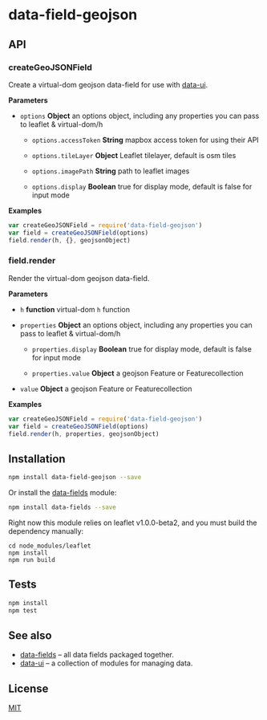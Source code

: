 # data-field-geojson

## API

### createGeoJSONField

Create a virtual-dom geojson data-field for use with [data-ui](https://github.com/editdata/data-ui).


**Parameters**

-   `options` **Object** an options object, including any properties you can pass to leaflet & virtual-dom/h
    -   `options.accessToken` **String** mapbox access token for using their API

    -   `options.tileLayer` **Object** Leaflet tilelayer, default is osm tiles

    -   `options.imagePath` **String** path to leaflet images

    -   `options.display` **Boolean** true for display mode, default is false for input mode



**Examples**

```javascript
var createGeoJSONField = require('data-field-geojson')
var field = createGeoJSONField(options)
field.render(h, {}, geojsonObject)
```




### field.render

Render the virtual-dom geojson data-field.


**Parameters**

-   `h` **function** virtual-dom `h` function

-   `properties` **Object** an options object, including any properties you can pass to leaflet & virtual-dom/h
    -   `properties.display` **Boolean** true for display mode, default is false for input mode

    -   `properties.value` **Object** a geojson Feature or Featurecollection

-   `value` **Object** a geojson Feature or Featurecollection



**Examples**

```javascript
var createGeoJSONField = require('data-field-geojson')
var field = createGeoJSONField(options)
field.render(h, properties, geojsonObject)
```

## Installation

```sh
npm install data-field-geojson --save
```

Or install the [data-fields](https://github.com/editdata/data-fields) module:
```sh
npm install data-fields --save
```

Right now this module relies on leaflet v1.0.0-beta2, and you must build the dependency manually:

```
cd node_modules/leaflet
npm install
npm run build
```

## Tests

```sh
npm install
npm test
```


## See also

-   [data-fields](https://github.com/editdata/data-fields) – all data fields packaged together.
-   [data-ui](https://github.com/editdata/data-ui) – a collection of modules for managing data.

## License

[MIT](LICENSE.md)

